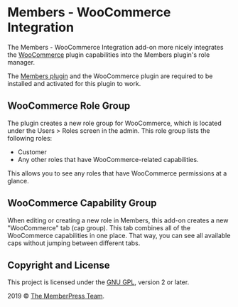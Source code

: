 # Members - WooCommerce Integration

The Members - WooCommerce Integration add-on more nicely integrates the [WooCommerce](https://woocommerce.com/) plugin capabilities into the Members plugin's role manager.

The [Members plugin](https://themehybrid.com/plugins/members) and the WooCommerce plugin are required to be installed and activated for this plugin to work.

## WooCommerce Role Group

The plugin creates a new role group for WooCommerce, which is located under the Users > Roles screen in the admin.  This role group lists the following roles:

- Customer
- Any other roles that have WooCommerce-related capabilities.

This allows you to see any roles that have WooCommerce permissions at a glance.

## WooCommerce Capability Group

When editing or creating a new role in Members, this add-on creates a new "WooCommerce" tab (cap group).  This tab combines all of the WooCommerce capabilities in one place.  That way, you can see all available caps without jumping between different tabs.

## Copyright and License

This project is licensed under the [GNU GPL](http://www.gnu.org/licenses/old-licenses/gpl-2.0.html), version 2 or later.

2019 &copy; [The MemberPress Team](http://justintadlock.com).
